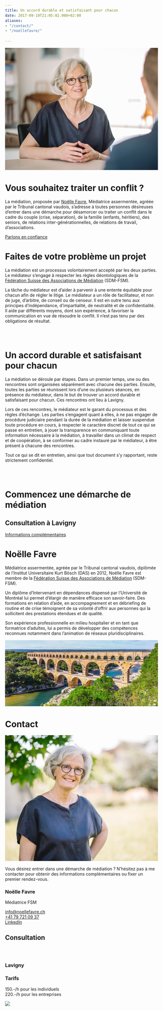 ```yaml
---
title: Un accord durable et satisfaisant pour chacun
date: 2017-09-10T21:05:02.000+02:00
aliases:
- "/contact/"
- "/noellefavre/"

---
```

<div class="container-full">
<div class="teaser">
<img src="/images/noelle_favre_web.jpg" alt="Noëlle Favre">
<div>

# Vous souhaitez traiter un conflit ?

La médiation, proposée par [Noëlle Favre](#noëlle-favre), Médiatrice assermentée, agréée par le Tribunal cantonal vaudois, s’adresse à toutes personnes désireuses d’entrer dans une démarche pour désamorcer ou traiter un conflit dans le cadre du couple (crise, séparation), de la famille (enfants, héritiers), des seniors, de relations inter-générationnelles, de relations de travail, d’associations.

[Parlons en confiance](#noëlle-favre)

</div>
</div>
</div>

# Faites de votre problème un projet

La médiation est un processus volontairement accepté par les deux parties. Le médiateur s’engage à respecter les règles déontologiques de la [Fédération Suisse des Associations de Médiation](https://www.mediation-ch.org/cms3/fr/) (SDM-FSM).

La tâche du médiateur est d’aider à parvenir à une entente équitable pour chacun afin de régler le litige. Le médiateur a un rôle de facilitateur, et non de juge, d’arbitre, de conseil ou de censeur. Il est en outre tenu aux principes d’indépendance, d’impartialité, de neutralité et de confidentialité. Il aide par différents moyens, dont son expérience, à favoriser la communication en vue de résoudre le conflit. Il n’est pas tenu par des obligations de résultat.

</br>  
</br>

# Un accord durable et satisfaisant pour chacun

La médiation se déroule par étapes. Dans un premier temps, une ou des rencontres sont organisées séparément avec chacune des parties. Ensuite, toutes les parties se réunissent lors d’une ou plusieurs séances, en présence du médiateur, dans le but de trouver un accord durable et satisfaisant pour chacun. Ces rencontres ont lieu à Lavigny.

Lors de ces rencontres, le médiateur est le garant du processus et des règles d’échange. Les parties s’engagent quant à elles, à ne pas engager de procédure judiciaire pendant la durée de la médiation et laisser suspendue toute procédure en cours, à respecter le caractère discret de tout ce qui se passe en entretien, à jouer la transparence en communiquant toute information nécessaire à la médiation, à travailler dans un climat de respect et de coopération, à se conformer au cadre instauré par le médiateur, à être présent à chacune des rencontres.

Tout ce qui se dit en entretien, ainsi que tout document s’y rapportant, reste strictement confidentiel.

<div class="container-full">
<div class="boxes">
<div class="box">

</br>  
</br>

# Commencez une démarche de médiation

## Consultation à Lavigny

[Informations complémentaires](#contact)

</div>
</div>
</div>

# Noëlle Favre

Médiatrice assermentée, agréée par le Tribunal cantonal vaudois, diplômée de l’Institut Universitaire Kurt Bösch (DAS) en 2012, Noëlle Favre est membre de la [Fédération Suisse des Associations de Médiation](https://www.mediation-ch.org/cms3/fr/) (SDM-FSM).

Un diplôme d’Intervenant en dépendances dispensé par l’Université de Montréal lui permet d’élargir de manière efficace son savoir-faire. Des formations en relation d’aide, en accompagnement et en débriefing de routine et de crise témoignent de sa volonté d’offrir aux personnes qui la sollicitent des prestations étendues et de qualité.

Son expérience professionnelle en milieu hospitalier et en tant que formatrice d’adultes, lui a permis de développer des compétences reconnues notamment dans l’animation de réseaux pluridisciplinaires.

<div class="container-full image-full">

![Pont du Gard](/images/banner.jpg)

</div>

<div class="contact">

# Contact

![Noëlle Favre - Médiatrice FSM](/images/noelle_favre_portrait.jpg)

Vous désirez entrer dans une démarche de médiation ? N’hésitez pas à me contacter pour obtenir des informations complémentaires ou fixer un premier rendez-vous.

### Noëlle Favre

Médiatrice FSM<br/>

info@noellefavre.ch<br/> [+41 79 721 09 37](tel:0041797210937)<br/> [LinkedIn](https://www.linkedin.com/in/no%C3%ABlle-favre-durand-gasselin-26262842/?ppe=1)

</div>

## Consultation

<div class="container-full">
<div class="boxes">
<div class="box" style="padding-top:2em;">

### Lavigny

### Tarifs

150\.-/h pour les individuels<br/> 220.-/h pour les entreprises

</div>
<div class="box map">

<img src="https://maps.googleapis.com/maps/api/staticmap?center=monnaz&zoom=11&scale=1&size=800x400&maptype=roadmap&key=AIzaSyB7WmbGqFkkJ9Nl-58evxfLgAVDPZ8qcfE&format=png&visual_refresh=true&markers=size:mid%7Ccolor:0xff0000%7Clabel:%7CLavignye"/>

</div>
</div>
</div>